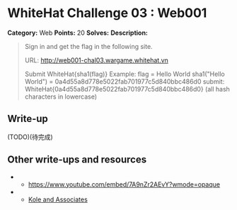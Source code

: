 # WhiteHat Challenge 03 : Web001

**Category:** Web
**Points:** 20
**Solves:** 
**Description:**

> Sign in and get the flag in the following site.
>
> URL: http://web001-chal03.wargame.whitehat.vn
>
> Submit WhiteHat{sha1(flag)}
> Example: flag = Hello World
> sha1("Hello World") = 0a4d55a8d778e5022fab701977c5d840bbc486d0
> submit: WhiteHat{0a4d55a8d778e5022fab701977c5d840bbc486d0}
> (all hash characters in lowercase)
>
>

## Write-up

(TODO)(待完成)

## Other write-ups and resources
* * <https://www.youtube.com/embed/7A9nZr2AEvY?wmode=opaque>
* * [Kole and Associates](https://gospelofmark.ch/whitehat-challenge-03-web001-web.html)
